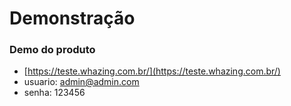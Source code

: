 # Demonstração

### Demo do produto

* [https://teste.whazing.com.br/](https://teste.whazing.com.br/)
* usuario: [admin@admin.com](mailto:admin@admin.com)
* senha: 123456
